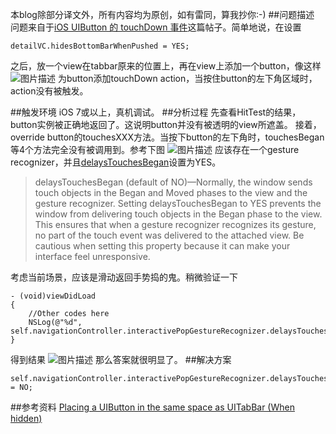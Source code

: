 本blog除部分译文外，所有内容均为原创，如有雷同，算我抄你:-)
##问题描述
问题来自于[iOS UIButton 的 touchDown 事件][1]这篇帖子。简单地说，在设置
```objc
detailVC.hidesBottomBarWhenPushed = YES;
```
之后，放一个view在tabbar原来的位置上，再在view上添加一个button，像这样
![图片描述][2]
为button添加touchDown action，当按住button的左下角区域时，action没有被触发。

##触发环境
iOS 7或以上，真机调试。
##分析过程
先查看HitTest的结果，button实例被正确地返回了。这说明button并没有被透明的view所遮盖。
接着，override button的touchesXXX方法。当按下button的左下角时，touchesBegan等4个方法完全没有被调用到。参考下图
![图片描述][3]
应该存在一个gesture recognizer，并且[delaysTouchesBegan][4]设置为YES。
>delaysTouchesBegan (default of NO)—Normally, the window sends touch objects in the Began and Moved phases to the view and the gesture recognizer. Setting delaysTouchesBegan to YES prevents the window from delivering touch objects in the Began phase to the view. This ensures that when a gesture recognizer recognizes its gesture, no part of the touch event was delivered to the attached view. Be cautious when setting this property because it can make your interface feel unresponsive.

考虑当前场景，应该是滑动返回手势捣的鬼。稍微验证一下
```objc
- (void)viewDidLoad
{
    //Other codes here
    NSLog(@"%d", self.navigationController.interactivePopGestureRecognizer.delaysTouchesBegan);
}
```
得到结果
![图片描述][5]
那么答案就很明显了。
##解决方案
```objc
self.navigationController.interactivePopGestureRecognizer.delaysTouchesBegan = NO;
```
##参考资料
[Placing a UIButton in the same space as UITabBar (When hidden)][6]


  [1]: http://segmentfault.com/q/1010000002490506
  [2]: /img/bVkT5x
  [3]: /img/bVkT9u
  [4]: http://stackoverflow.com/questions/24990362/placing-a-uibutton-in-the-same-space-as-uitabbar-when-hidden
  [5]: /img/bVkT9O
  [6]: http://stackoverflow.com/questions/24990362/placing-a-uibutton-in-the-same-space-as-uitabbar-when-hidden
